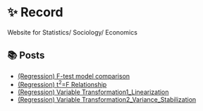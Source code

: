 # ✨ Record

Website for Statistics/ Sociology/ Economics

## 📚 Posts

- [(Regression) F-test model comparison](What-is-model-comparision-F-test.md)
- [(Regression) t<sup>2</sup>=F Relationship](t2-F-en.md)
- [(Regression) Variable Transformation1_Linearization](variable-trans-en.md)
- [(Regression) Variable Transformation2_Variance_Stabilization](variable-trans2-en.md)
